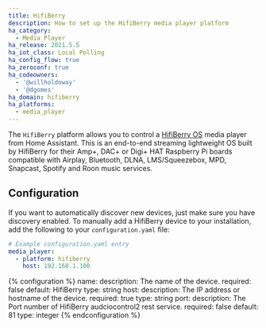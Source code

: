 ```yaml
---
title: HifiBerry
description: How to set up the HifiBerry media player platform
ha_category:
  - Media Player
ha_release: 2021.5.5
ha_iot_class: Local Polling
ha_config_flow: true
ha_zeroconf: true
ha_codeowners:
  - '@willholdoway'
  - '@dgomes'
ha_domain: hifiberry
ha_platforms:
  - media_player
---
```


The `HifiBerry` platform allows you to control a [HifiBerry OS](https://www.hifiberry.com/hifiberryos/) media player from Home Assistant. This is an end-to-end streaming lightweight OS built by HifiBerry for their Amp+, DAC+ or Digi+ HAT Raspberry Pi boards compatible with Airplay, Bluetooth, DLNA, LMS/Squeezebox, MPD, Snapcast, Spotify and Roon music services.


## Configuration

If you want to automatically discover new devices, just make sure you have discovery enabled. To manually add a HifiBerry device to your installation, add the following to your `configuration.yaml` file:

```yaml
# Example configuration.yaml entry
media_player:
  - platform: hifiberry
    host: 192.168.1.100
```

{% configuration %}
name:
  description: The name of the device.
  required: false
  default: HifiBerry
  type: string
host:
  description: The IP address or hostname of the device.
  required: true
  type: string
port:
  description: The Port number of HifiBerry audciocontrol2 rest service.
  required: false
  default: 81
  type: integer
{% endconfiguration %}
